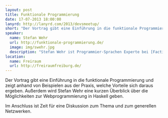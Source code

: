 ```yaml
---
layout: post
title: Funktionale Programmierung
date: 17-07-2013 18:00:00
lanyrd: http://lanyrd.com/2013/devsmeetup/
short: "Der Vortrag gibt eine Einführung in die funktionale Programmierung und zeigt anhand von Beispielen aus der Praxis, welche Vorteile sich daraus ergeben."
speaker:
  name: Stefan Wehr
  url: http://funktionale-programmierung.de/
  image: img/swehr.jpg
  description: "Stefan Wehr ist Programmier-Sprachen Experte bei [Factis Research](http://www.factisresearch.com/). Er bildet eine Brücke zwischen Industrie und der akademischen Welt indem er neue Forschungsergebnisse in die Praxis umsetzt. Stefan ist Teil des Teams um den Blog [Funktionale Programmierung](http://funktionale-programmierung.de/)."
location:
  name: Freiraum
  url: http://freiraumfreiburg.de/
---
```



Der Vortrag gibt eine Einführung in die funktionale Programmierung und zeigt anhand von Beispielen aus der Praxis, welche Vorteile sich daraus ergeben. Außerdem wird Stefan Wehr eine kurzen Überblick über die Möglichkeiten zur Webprogrammierung in Haskell geben.

Im Anschluss ist Zeit für eine Diskussion zum Thema und zum generellen Netzwerken.

